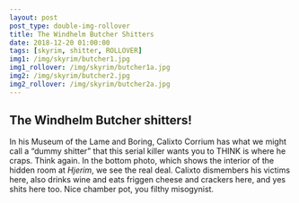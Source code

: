 ```yaml
---
layout: post
post_type: double-img-rollover
title: The Windhelm Butcher Shitters
date: 2018-12-20 01:00:00
tags: [skyrim, shitter, ROLLOVER]
img1: /img/skyrim/butcher1.jpg
img1_rollover: /img/skyrim/butcher1a.jpg
img2: /img/skyrim/butcher2.jpg
img2_rollover: /img/skyrim/butcher2a.jpg
---
```

## The Windhelm Butcher shitters!

In his Museum of the Lame and Boring, Calixto Corrium has what we might call a “dummy shitter” that this serial killer wants you to THINK is where he craps. Think again. In the bottom photo, which shows the interior of the hidden room at *Hjerim*, we see the real deal. Calixto dismembers his victims here, also drinks wine and eats friggen cheese and crackers here, and yes shits here too. Nice chamber pot, you filthy misogynist.
